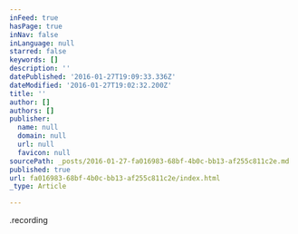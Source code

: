 ```yaml
---
inFeed: true
hasPage: true
inNav: false
inLanguage: null
starred: false
keywords: []
description: ''
datePublished: '2016-01-27T19:09:33.336Z'
dateModified: '2016-01-27T19:02:32.200Z'
title: ''
author: []
authors: []
publisher:
  name: null
  domain: null
  url: null
  favicon: null
sourcePath: _posts/2016-01-27-fa016983-68bf-4b0c-bb13-af255c811c2e.md
published: true
url: fa016983-68bf-4b0c-bb13-af255c811c2e/index.html
_type: Article

---
```

.recording